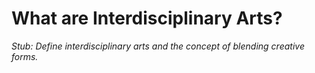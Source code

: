 # What are Interdisciplinary Arts?

*Stub: Define interdisciplinary arts and the concept of blending creative forms.*